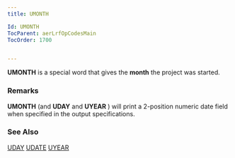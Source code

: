 ```yaml
---
title: UMONTH

Id: UMONTH
TocParent: aerLrfOpCodesMain
TocOrder: 1700


---
```


**UMONTH** is a special word that gives the **month** the project was started. 

### Remarks
**UMONTH** (and **UDAY** and **UYEAR** ) will print a 2-position numeric date field when specified in the output specifications. 

### See Also
[UDAY](UDAY.html)
[UDATE](UDATE.html)
[UYEAR](UYEAR.html) 
